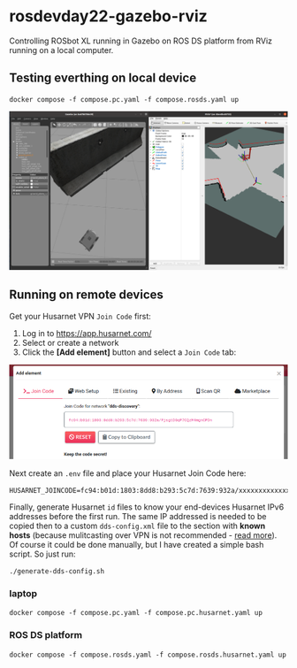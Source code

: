 # rosdevday22-gazebo-rviz

Controlling ROSbot XL running in Gazebo on ROS DS platform from RViz running on a local computer.

## Testing everthing on local device

```
docker compose -f compose.pc.yaml -f compose.rosds.yaml up
```

![Gazebo and RViz running on the same host](.docs/rviz_gazebo.png)

## Running on remote devices

Get your Husarnet VPN `Join Code` first:

1. Log in to https://app.husarnet.com/
2. Select or create a network
3. Click the **[Add element]** button and select a `Join Code` tab:

![Husarnet Join Code](.docs/join-code.png)

Next create an `.env` file and place your Husarnet Join Code here:

```
HUSARNET_JOINCODE=fc94:b01d:1803:8dd8:b293:5c7d:7639:932a/xxxxxxxxxxxxxxxxxxxxxx
```

Finally, generate Husarnet `id` files to know your end-devices Husarnet IPv6 addresses before the first run. The same IP addressed is needed to be copied then to a custom `dds-config.xml` file to the section with **known hosts** (because mulitcasting over VPN is not recommended - [read more](https://husarnet.com/blog/ros2-dds-discovery-server/#using-multicasting-based-dds-simple-discovery)). Of course it could be done manually, but I have created a simple bash script. So just run:

```
./generate-dds-config.sh
```

### laptop

```
docker compose -f compose.pc.yaml -f compose.pc.husarnet.yaml up
```

### ROS DS platform

```
docker compose -f compose.rosds.yaml -f compose.rosds.husarnet.yaml up
```
